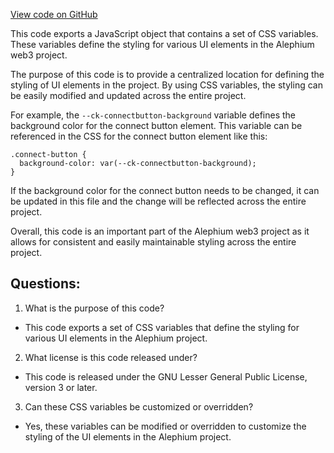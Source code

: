 [View code on GitHub](https://github.com/alephium/alephium-web3/packages/web3-react/src/styles/themes/soft.ts)

This code exports a JavaScript object that contains a set of CSS variables. These variables define the styling for various UI elements in the Alephium web3 project. 

The purpose of this code is to provide a centralized location for defining the styling of UI elements in the project. By using CSS variables, the styling can be easily modified and updated across the entire project. 

For example, the `--ck-connectbutton-background` variable defines the background color for the connect button element. This variable can be referenced in the CSS for the connect button element like this:

```
.connect-button {
  background-color: var(--ck-connectbutton-background);
}
```

If the background color for the connect button needs to be changed, it can be updated in this file and the change will be reflected across the entire project.

Overall, this code is an important part of the Alephium web3 project as it allows for consistent and easily maintainable styling across the entire project.
## Questions: 
 1. What is the purpose of this code?
- This code exports a set of CSS variables that define the styling for various UI elements in the Alephium project.

2. What license is this code released under?
- This code is released under the GNU Lesser General Public License, version 3 or later.

3. Can these CSS variables be customized or overridden?
- Yes, these variables can be modified or overridden to customize the styling of the UI elements in the Alephium project.